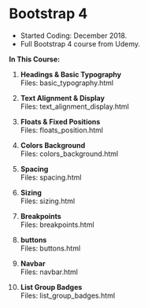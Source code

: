 # Bootstrap 4

- Started Coding: December 2018.
- Full Bootstrap 4 course from Udemy. 

<b>In This Course:</b>

1. <b>Headings & Basic Typography</b><br>
Files: basic_typography.html

2. <b>Text Alignment & Display</b><br>
Files: text_alignment_display.html

3. <b>Floats & Fixed Positions</b><br>
Files: floats_position.html

4. <b>Colors Background</b><br>
Files: colors_background.html

5. <b>Spacing</b><br>
Files: spacing.html

6. <b>Sizing</b><br>
Files: sizing.html

7. <b>Breakpoints</b><br>
Files: breakpoints.html

8. <b>buttons</b><br>
Files: buttons.html

9. <b>Navbar</b><br>
Files: navbar.html

10. <b>List Group Badges</b><br>
Files: list_group_badges.html
